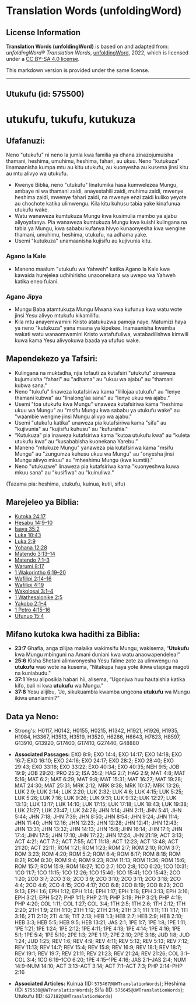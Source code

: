 # Translation Words (unfoldingWord)

## License Information

**Translation Words (unfoldingWord)** is based on and adapted from: _unfoldingWord® Translation Words_, [unfoldingWord](https://unfoldingword.org/utw), 2022, which is licensed under a [CC BY-SA 4.0 license](https://creativecommons.org/licenses/by-sa/4.0/legalcode.en).

This markdown version is provided under the same license.



--------------------------------

## Utukufu (id: 575500)

utukufu, tukufu, kutukuza
=========================

Ufafanuzi:
----------

Neno "utukufu" ni neno la jumla kwa familia ya dhana zinazojumuisha thamani, heshima, umuhimu, heshima, fahari, au ukuu. Neno "kutukuza" linamaanisha kumpa mtu au kitu utukufu, au kuonyesha au kusema jinsi kitu au mtu alivyo wa utukufu.

* Kwenye Biblia, neno "utukufu" linatumika hasa kumwelezea Mungu, ambaye ni wa thamani zaidi, anayestahili zaidi, muhimu zaidi, mwenye heshima zaidi, mwenye fahari zaidi, na mwenye enzi zaidi kuliko yeyote au chochote katika ulimwengu. Kila kitu kuhusu tabia yake kinafunua utukufu wake.
* Watu wanaweza kumtukuza Mungu kwa kusimulia mambo ya ajabu aliyoyafanya. Pia wanaweza kumtukuza Mungu kwa kuishi kulingana na tabia ya Mungu, kwa sababu kufanya hivyo kunaonyesha kwa wengine thamani, umuhimu, heshima, utukufu, na adhama yake.
* Usemi "kutukuza" unamaanisha kujisifu au kujivunia kitu.

### Agano la Kale

* Maneno maalum "utukufu wa Yahweh" katika Agano la Kale kwa kawaida hurejelea udhihirisho unaoonekana wa uwepo wa Yahweh katika eneo fulani.

### Agano Jipya

* Mungu Baba atamtukuza Mungu Mwana kwa kufunua kwa watu wote jinsi Yesu alivyo mtukufu kikamilifu.
* Kila mtu anayemwamini Kristo atatukuzwa pamoja naye. Matumizi haya ya neno "kutukuza" yana maana ya kipekee. Inamaanisha kwamba wakati watu wanaomwamini Kristo watafufuliwa, watabadilishwa kimwili kuwa kama Yesu alivyokuwa baada ya ufufuo wake.

Mapendekezo ya Tafsiri:
-----------------------

* Kulingana na muktadha, njia tofauti za kutafsiri "utukufu" zinaweza kujumuisha "fahari" au "adhama" au "ukuu wa ajabu" au "thamani kubwa sana."
* Neno "tukufu" linaweza kutafsiriwa kama "lililojaa utukufu" au "lenye thamani kubwa" au "linalong'aa sana" au "lenye ukuu wa ajabu."
* Usemi "toa utukufu kwa Mungu" unaweza kutafsiriwa kama "heshimu ukuu wa Mungu" au "msifu Mungu kwa sababu ya utukufu wake" au "waambie wengine jinsi Mungu alivyo wa ajabu."
* Usemi "utukufu katika" unaweza pia kutafsiriwa kama "sifa" au "kujivunia" au "kujisifu kuhusu" au "kufurahia."
* “Kutukuza” pia inaweza kutafsiriwa kama “kutoa utukufu kwa” au “kuleta utukufu kwa” au “kusababisha kuonekana Yarebu.”
* Maneno "mtukuze Mungu" yanaweza pia kutafsiriwa kama "msifu Mungu" au "zungumza kuhusu ukuu wa Mungu" au "onyesha jinsi Mungu alivyo mkuu" au "mheshimu Mungu (kwa kumtii)."
* Neno "utukuzwe" linaweza pia kutafsiriwa kama "kuonyeshwa kuwa mkuu sana" au "kusifiwa" au "kuinuliwa."

(Tazama pia: heshima, utukufu, kuinua, kutii, sifu)

Marejeleo ya Biblia:
--------------------

* [Kutoka 24:17](https://ref.ly/Exod24:17)
* [Hesabu 14:9–10](https://ref.ly/Num14:9-Num14:10)
* [Isaya 35:2](https://ref.ly/Isa35:2)
* [Luka 18:43](https://ref.ly/Luke18:43)
* [Luka 2:9](https://ref.ly/Luke2:9)
* [Yohana 12:28](https://ref.ly/John12:28)
* [Matendo 3:13–14](https://ref.ly/Acts3:13-Acts3:14)
* [Matendo 7:1–3](https://ref.ly/Acts7:1-Acts7:3)
* [Warumi 8:17](https://ref.ly/Rom8:17)
* [1 Wakorintho 6:19–20](https://ref.ly/1Cor6:19-1Cor6:20)
* [Wafilipi 2:14–16](https://ref.ly/Phil2:14-Phil2:16)
* [Wafilipi 4:19](https://ref.ly/Phil4:19)
* [Wakolosai 3:1–4](https://ref.ly/Col3:1-Col3:4)
* [1 Wathesalonike 2:5](https://ref.ly/1Thess2:5)
* [Yakobo 2:1–4](https://ref.ly/Jas2:1-Jas2:4)
* [1 Petro 4:15–16](https://ref.ly/1Pet4:15-1Pet4:16)
* [Ufunuo 15:4](https://ref.ly/Rev15:4)

Mifano kutoka kwa hadithi za Biblia:
------------------------------------

* **23:7** Ghafla, anga zilijaa malaika wakimsifu Mungu, wakisema, “**Utukufu** kwa Mungu mbinguni na Amani duniani kwa watu anaowapendelea!”
* **25:6** Kisha Shetani alimwonyesha Yesu falme zote za ulimwengu na **utukufu** wao wote na kusema, "Nitakupa haya yote ikiwa utapiga magoti na kuniabudu."
* **37:1** Yesu aliposikia habari hii, alisema, “Ugonjwa huu hautaishia katika kifo, bali ni kwa **utukufu** wa Mungu.”
* **37:8** Yesu alijibu, “Je, sikukuambia kwamba ungeona **utukufu** wa Mungu ikiwa unaniamini?”

Data ya Neno:
-------------

* Strong's: H0117, H0142, H0155, H0215, H1342, H1921, H1926, H1935, H1984, H3367, H3513, H3519, H3520, H6286, H6643, H7623, H8597, G13910, G13920, G17400, G17410, G27440, G48880

* **Associated Passages:** EXO 8:9; EXO 14:4; EXO 14:17; EXO 14:18; EXO 16:7; EXO 16:10; EXO 24:16; EXO 24:17; EXO 28:2; EXO 28:40; EXO 29:43; EXO 33:18; EXO 33:22; EXO 40:34; EXO 40:35; NEH 9:5; JOB 19:9; JOB 29:20; PRO 25:2; ISA 35:2; HAG 2:7; HAG 2:9; MAT 4:8; MAT 5:16; MAT 6:2; MAT 6:29; MAT 9:8; MAT 15:31; MAT 16:27; MAT 19:28; MAT 24:30; MAT 25:31; MRK 2:12; MRK 8:38; MRK 10:37; MRK 13:26; LUK 2:9; LUK 2:14; LUK 2:20; LUK 2:32; LUK 4:6; LUK 4:15; LUK 5:25; LUK 5:26; LUK 7:16; LUK 9:26; LUK 9:31; LUK 9:32; LUK 12:27; LUK 13:13; LUK 13:17; LUK 14:10; LUK 17:15; LUK 17:18; LUK 18:43; LUK 19:38; LUK 21:27; LUK 23:47; LUK 24:26; JHN 1:14; JHN 2:11; JHN 5:41; JHN 5:44; JHN 7:18; JHN 7:39; JHN 8:50; JHN 8:54; JHN 9:24; JHN 11:4; JHN 11:40; JHN 12:16; JHN 12:23; JHN 12:28; JHN 12:41; JHN 12:43; JHN 13:31; JHN 13:32; JHN 14:13; JHN 15:8; JHN 16:14; JHN 17:1; JHN 17:4; JHN 17:5; JHN 17:10; JHN 17:22; JHN 17:24; JHN 21:19; ACT 3:13; ACT 4:21; ACT 7:2; ACT 7:55; ACT 11:18; ACT 12:23; ACT 13:48; ACT 21:20; ACT 22:11; ROM 1:21; ROM 1:23; ROM 2:7; ROM 2:10; ROM 3:7; ROM 3:23; ROM 4:20; ROM 5:2; ROM 6:4; ROM 8:17; ROM 8:18; ROM 8:21; ROM 8:30; ROM 9:4; ROM 9:23; ROM 11:13; ROM 11:36; ROM 15:6; ROM 15:7; ROM 15:9; ROM 16:27; 1CO 2:7; 1CO 2:8; 1CO 6:20; 1CO 10:31; 1CO 11:7; 1CO 11:15; 1CO 12:26; 1CO 15:40; 1CO 15:41; 1CO 15:43; 2CO 1:20; 2CO 3:7; 2CO 3:8; 2CO 3:9; 2CO 3:10; 2CO 3:11; 2CO 3:18; 2CO 4:4; 2CO 4:6; 2CO 4:15; 2CO 4:17; 2CO 6:8; 2CO 8:19; 2CO 8:23; 2CO 9:13; EPH 1:6; EPH 1:12; EPH 1:14; EPH 1:17; EPH 1:18; EPH 3:13; EPH 3:16; EPH 3:21; EPH 5:27; PHP 1:11; PHP 2:11; PHP 3:19; PHP 3:21; PHP 4:19; PHP 4:20; COL 1:11; COL 1:27; COL 3:4; 1TH 2:5; 1TH 2:6; 1TH 2:12; 1TH 2:20; 2TH 1:9; 2TH 1:10; 2TH 1:12; 2TH 2:14; 2TH 3:1; 1TI 1:11; 1TI 1:17; 1TI 3:16; 2TI 2:10; 2TI 4:18; TIT 2:13; HEB 1:3; HEB 2:7; HEB 2:9; HEB 2:10; HEB 3:3; HEB 5:5; HEB 9:5; HEB 13:21; JAS 2:1; 1PE 1:7; 1PE 1:8; 1PE 1:11; 1PE 1:21; 1PE 1:24; 1PE 2:12; 1PE 4:11; 1PE 4:13; 1PE 4:14; 1PE 4:16; 1PE 5:1; 1PE 5:4; 1PE 5:10; 2PE 1:3; 2PE 1:17; 2PE 2:10; 2PE 3:18; JUD 1:8; JUD 1:24; JUD 1:25; REV 1:6; REV 4:9; REV 4:11; REV 5:12; REV 5:13; REV 7:12; REV 11:13; REV 14:7; REV 15:4; REV 15:8; REV 16:9; REV 18:1; REV 18:7; REV 19:1; REV 19:7; REV 21:11; REV 21:23; REV 21:24; REV 21:26; COL 3:1–COL 3:4; 1CO 6:19–1CO 6:20; 1PE 4:15–1PE 4:16; JAS 2:1–JAS 2:4; NUM 14:9–NUM 14:10; ACT 3:13–ACT 3:14; ACT 7:1–ACT 7:3; PHP 2:14–PHP 2:16
* **Associated Articles:** Kuinua (ID: `575467@UWTranslationWords`); Heshima (ID: `575530@UWTranslationWords`); Sifa (ID: `575645@UWTranslationWords`); Utukufu (ID: `627182@UWTranslationWords`)

